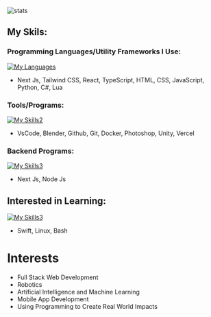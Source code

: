 ![stats](https://github-readme-stats.vercel.app/api?username=Imaad08&theme=transparent&show_icons=true)

## My Skils:

### Programming Languages/Utility Frameworks I Use:

[![My Languages](https://skillicons.dev/icons?i=next,tailwind,react,ts,html,css,js,py,cs,lua)](https://skillicons.dev)

- Next Js, Tailwind CSS, React, TypeScript, HTML, CSS, JavaScript, Python, C#, Lua

### Tools/Programs:

[![My Skills2](https://skillicons.dev/icons?i=vscode,blender,github,git,docker,ps,unity,vercel)](https://skillicons.dev)

- VsCode, Blender, Github, Git, Docker, Photoshop, Unity, Vercel

### Backend Programs:

[![My Skills3](https://skillicons.dev/icons?i=next,nodejs)](https://skillicons.dev)

- Next Js, Node Js

## Interested in Learning:

[![My Skills3](https://skillicons.dev/icons?i=swift,linux,bash)](https://skillicons.dev)

- Swift, Linux, Bash

# Interests 

- Full Stack Web Development
- Robotics
- Artificial Intelligence and Machine Learning
- Mobile App Development
- Using Programming to Create Real World Impacts
